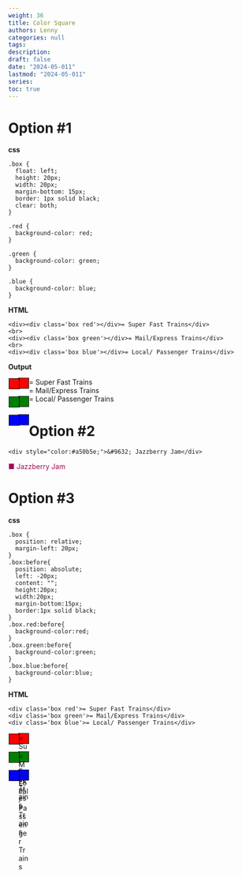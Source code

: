 ```yaml
---
weight: 36
title: Color Square
authors: Lenny
categories: null
tags: 
description: 
draft: false
date: "2024-05-011"
lastmod: "2024-05-011"
series:
toc: true
---
```



<!--more-->

# Option #1

<b>css</b>
```
.box {
  float: left;
  height: 20px;
  width: 20px;
  margin-bottom: 15px;
  border: 1px solid black;
  clear: both;
}

.red {
  background-color: red;
}

.green {
  background-color: green;
}

.blue {
  background-color: blue;
}
```

<b>HTML</b>
```
<div><div class='box red'></div>= Super Fast Trains</div>
<br>
<div><div class='box green'></div>= Mail/Express Trains</div>
<br>
<div><div class='box blue'></div>= Local/ Passenger Trains</div>
```

<style>
.box {
  float: left;
  height: 20px;
  width: 20px;
  margin-bottom: 15px;
  border: 1px solid black;
  clear: both;
}

.red {
  background-color: red;
}

.green {
  background-color: green;
}

.blue {
  background-color: blue;
}
</style>

<b>Output</b>  

<div><div class='box red'></div> = Super Fast Trains
<br>
<div><div class='box green'></div> = Mail/Express Trains
<br>
<div><div class='box blue'></div> = Local/ Passenger Trains


# Option #2
```
<div style="color:#a50b5e;">&#9632; Jazzberry Jam</div>
```

<div style="color: #a50b5e;">&#9632; Jazzberry Jam</div>


# Option #3

<b>css</b>
```
.box {
  position: relative;
  margin-left: 20px;
}
.box:before{
  position: absolute;
  left: -20px;
  content: "";
  height:20px;
  width:20px;
  margin-bottom:15px;
  border:1px solid black;
}
.box.red:before{
  background-color:red;
}
.box.green:before{
  background-color:green;
}
.box.blue:before{
  background-color:blue;
}
```

<b>HTML</b>
```
<div class='box red'>= Super Fast Trains</div>
<div class='box green'>= Mail/Express Trains</div>
<div class='box blue'>= Local/ Passenger Trains</div>
```


<style>
.box {
  position: relative;
  margin-left: 20px;
}
.box:before{
  position: absolute;
  left: -20px;
  content: "";
  height:20px;
  width:20px;
  margin-bottom:15px;
  border:1px solid black;
}
.box.red:before{
  background-color:red;
}
.box.green:before{
  background-color:green;
}
.box.blue:before{
  background-color:blue;
}
</style>

<div class='box red'> = Super Fast Trains</div>
<br>
<div class='box green'> = Mail/Express Trains</div>
<br>
<div class='box blue'> = Local/ Passenger Trains</div>


